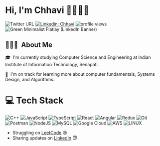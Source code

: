 

# Hi, I'm Chhavi 👋🏾👨‍💻

![Twitter URL](https://img.shields.io/twitter/url?style=social&url=https%3A%2F%2Ftwitter.com%2FEqu8or_) 
[![Linkedin: Chhavi](https://img.shields.io/badge/-Chhavi-blue?style=flat-square&logo=Linkedin&logoColor=white&link=https://www.linkedin.com/in/chhavi-rana/)](https://www.linkedin.com/in/chhavi-rana/)
<img alt = "profile views" src="https://komarev.com/ghpvc/?username=chhavi-rana&color=brightgreen">  
![Green Minimalist Flatlay  (LinkedIn Banner)](https://user-images.githubusercontent.com/83640180/194698085-6f83f4f4-8fee-446a-bf60-05caed62ad08.png)



## 👨🏻‍💻 &nbsp;About Me





🎓 &nbsp;I'm currently studying Computer Science and Engineering at Indian Institute of Information Technology, Senapati.

🌱 &nbsp;I'm on track for learning more about computer fundamentals, Systems Design, and Algorithms.  


# 💻 Tech Stack
![C++](https://img.shields.io/badge/c++-%2300599C.svg?style=for-the-badge&logo=c%2B%2B&logoColor=white)
![JavaScript](https://img.shields.io/badge/javascript-%23323330.svg?style=for-the-badge&logo=javascript&logoColor=%23F7DF1E) 
![TypeScript](https://img.shields.io/badge/typescript-%23007ACC.svg?style=for-the-badge&logo=typescript&logoColor=white) 
![React](https://img.shields.io/badge/react-%2320232a.svg?style=for-the-badge&logo=react&logoColor=%2361DAFB)
![Angular](https://img.shields.io/badge/Angular-0F0F11.svg?style=for-the-badge&logo=Angular&logoColor=white)
![Redux](https://img.shields.io/badge/redux-%23593d88.svg?style=for-the-badge&logo=redux&logoColor=white)
![Git](https://img.shields.io/badge/git-%23F05033.svg?style=for-the-badge&logo=git&logoColor=white)
![Postman](https://img.shields.io/badge/Postman-FF6C37?style=for-the-badge&logo=postman&logoColor=white)
![NodeJS](https://img.shields.io/badge/node.js-6DA55F?style=for-the-badge&logo=node.js&logoColor=white)
![MySQL](https://img.shields.io/badge/mysql-%2300f.svg?style=for-the-badge&logo=mysql&logoColor=white)
![Google Cloud](https://img.shields.io/badge/Google%20Cloud-%234285F4.svg?style=for-the-badge&logo=google-cloud&logoColor=white)
![AWS](https://img.shields.io/badge/Amazon%20AWS-232F3E.svg?style=for-the-badge&logo=Amazon-AWS&logoColor=white)
![LINUX](https://img.shields.io/badge/Linux-FCC624?style=for-the-badge&logo=linux&logoColor=black)  



<!-- Find me around the web 🌎 <a href="https://www.linkedin.com/in/chhavirana7/"><img align="left" width="150" height="146" src=""></a> -->
- Struggling on <a href="https://leetcode.com//">LeetCode</a> 😍
- Sharing updates on <a href="https://www.linkedin.com/in/rana-chhavi/">LinkedIn</a> 😇

<!-- ## Watch my contributions get eaten by a snake 🐍
![snake gif](https://github.com/chhavi-rana/chhavi-rana/blob/output/github-contribution-grid-snake.svg) -->


